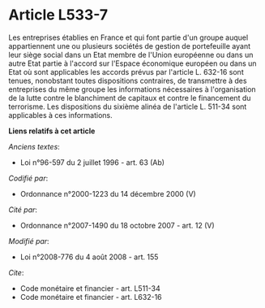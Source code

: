 # Article L533-7

Les entreprises établies en France et qui font partie d'un groupe auquel appartiennent une ou plusieurs sociétés de gestion
de portefeuille ayant leur siège social dans un Etat membre de l'Union européenne ou dans un autre Etat partie à l'accord sur
l'Espace économique européen ou dans un Etat où sont applicables les accords prévus par l'article L. 632-16 sont tenues,
nonobstant toutes dispositions contraires, de transmettre à des entreprises du même groupe les informations nécessaires à
l'organisation de la lutte contre le blanchiment de capitaux et contre le financement du terrorisme. Les dispositions du
sixième alinéa de l'article L. 511-34 sont applicables à ces informations.

**Liens relatifs à cet article**

_Anciens textes_:

  - Loi n°96-597 du 2 juillet 1996 - art. 63 (Ab)

_Codifié par_:

  - Ordonnance n°2000-1223 du 14 décembre 2000 (V)

_Cité par_:

  - Ordonnance n°2007-1490 du 18 octobre 2007 - art. 12 (V)

_Modifié par_:

  - Loi n°2008-776 du 4 août 2008 - art. 155

_Cite_:

  - Code monétaire et financier - art. L511-34
  - Code monétaire et financier - art. L632-16
